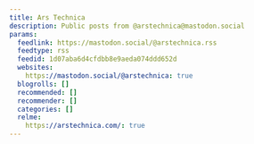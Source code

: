 ```yaml
---
title: Ars Technica
description: Public posts from @arstechnica@mastodon.social
params:
  feedlink: https://mastodon.social/@arstechnica.rss
  feedtype: rss
  feedid: 1d07aba6d4cfdbb8e9aeda074ddd652d
  websites:
    https://mastodon.social/@arstechnica: true
  blogrolls: []
  recommended: []
  recommender: []
  categories: []
  relme:
    https://arstechnica.com/: true
---
```

